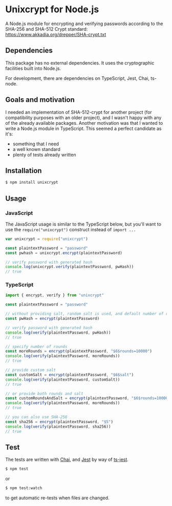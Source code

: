# Unixcrypt for Node.js

A Node.js module for encrypting and verifying passwords according to the SHA-256 and SHA-512 Crypt standard:
https://www.akkadia.org/drepper/SHA-crypt.txt

## Dependencies

This package has no external dependencies. It uses the cryptographic facilities built into Node.js.

For development, there are dependencies on TypeScript, Jest, Chai, ts-node.

## Goals and motivation

I needed an implementation of SHA-512-crypt for another project (for compatibility purposes with an older project), and I wasn't happy with any of the already available packages. Another motivation was that I wanted to write a Node.js module in TypeScript. This seemed a perfect candidate as it's:

- something that I need
- a well known standard
- plenty of tests already written

## Installation

```sh
$ npm install unixcrypt
```

## Usage

### JavaScript

The JavaScript usage is similar to the TypeScript below, but you'll want to use the `require("unixcrypt")` construct instead of `import ...`

```javascript
var unixcrypt = require("unixcrypt")

const plaintextPassword = "password"
const pwhash = unixcrypt.encrypt(plaintextPassword)

// verify password with generated hash
console.log(unixcrypt.verify(plaintextPassword, pwHash))
// true
```

### TypeScript

```typescript
import { encrypt, verify } from "unixcrypt"

const plaintextPassword = "password"

// without providing salt, random salt is used, and default number of rounds
const pwHash = encrypt(plaintextPassword)

// verify password with generated hash
console.log(verify(plaintextPassword, pwHash))
// true

// specify number of rounds
const moreRounds = encrypt(plaintextPassword, "$6$rounds=10000")
console.log(verify(plaintextPassword, moreRounds))
// true

// provide custom salt
const customSalt = encrypt(plaintextPassword, "$6$salt")
console.log(verify(plaintextPassword, customSalt))
// true

// or provide both rounds and salt
const customRoundsAndSalt = encrypt(plaintextPassword, "$6$rounds=10000$salt")
console.log(verify(plaintextPassword, moreRounds))
// true

// you can also use SHA-256
const sha256 = encrypt(plaintextPassword, "$5")
console.log(verify(plaintextPassword, sha256))
// true
```

## Test

The tests are written with [Chai](http://www.chaijs.com/), and [Jest](https://jestjs.io/) by way of [ts-jest](https://github.com/kulshekhar/ts-jest).

```sh
$ npm test
```

or

```sh
$ npm test:watch
```

to get automatic re-tests when files are changed.
